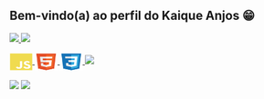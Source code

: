 ## Bem-vindo(a) ao perfil do Kaique Anjos 😁

 <div>
   <a href="https://github.com/KaiqueAnjos06">
   <img height="180em" src="https://github-readme-stats.vercel.app/api?username=KaiqueAnjos06&show_icons=true&theme=tokyonight&include_all_commits=true&count_private=true"/>
   <img height="180em" src="https://github-readme-stats.vercel.app/api/top-langs/?username=KaiqueAnjos06&layout=compact&langs_count=6&theme=tokyonight"/>
</div>
    
<div style="display: inline_block"><br>
  <img align="center" alt="Js" height="30" width="40" src="https://raw.githubusercontent.com/devicons/devicon/master/icons/javascript/javascript-plain.svg ">
  <img align="center" alt="HTML" height="30" width="40" src="https://raw.githubusercontent.com/devicons/devicon/master/icons/html5/html5-original.svg ">
  <img align="center" alt="CSS" height="30" width="40" src="https://raw.githubusercontent.com/devicons/devicon/master/icons/css3/css3-original.svg ">
 <img src="https://cdn.jsdelivr.net/gh/devicons/devicon/icons/adonisjs/adonisjs-original.svg" />
          
          

          
</div>
 
<br>
  
<div>
  <a href="https://instagram.com/KaiqueAnjos06" target="_blank"><img src="https://img.shields.io/badge/-Instagram-%23E4405F?style=for-the- badge&logo=instagram&logoColor=white" target="_blank"></a>
  <a href="https://www.linkedin.com/in/KaiqueAnjos06" target="_blank"><img src="https://img.shields.io/badge/-LinkedIn-%230077B5?style= for-the-badge&logo=linkedin&logoColor=white" target="_blank"></a>
</div>
